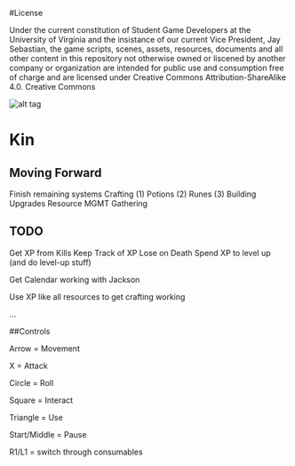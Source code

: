 #License

Under the current constitution of Student Game Developers at the University of Virginia and the insistance of our current Vice President, Jay Sebastian, the game scripts, scenes, assets, resources, documents and all other content in this repository not otherwise owned or liscened by another company or organization are intended for public use and consumption free of charge and are licensed under Creative Commons Attribution-ShareAlike 4.0. Creative Commons 

![alt tag](https://camo.githubusercontent.com/e170e276291254896665fa8f612b99fe5b7dd005/68747470733a2f2f692e6372656174697665636f6d6d6f6e732e6f72672f6c2f62792d73612f342e302f38387833312e706e67)


# Kin

## Moving Forward

Finish remaining systems
Crafting
(1) Potions
(2) Runes
(3) Building Upgrades
Resource MGMT
Gathering
  
## TODO
Get XP from Kills
Keep Track of XP
Lose on Death
Spend XP to level up (and do level-up stuff)

Get Calendar working with Jackson

Use XP like all resources to get crafting working

...
	
##Controls

Arrow = Movement

X = Attack

Circle = Roll

Square = Interact

Triangle = Use

Start/Middle = Pause

R1/L1 = switch through consumables
